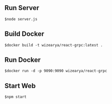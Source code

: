 ## Run Server
`$node server.js`
## Build Docker
`$docker build -t wizearya/react-grpc:latest .`
## Run Docker
`$docker run -d -p 9090:9090 wizearya/react-grpc`
## Start Web
`$npm start`
